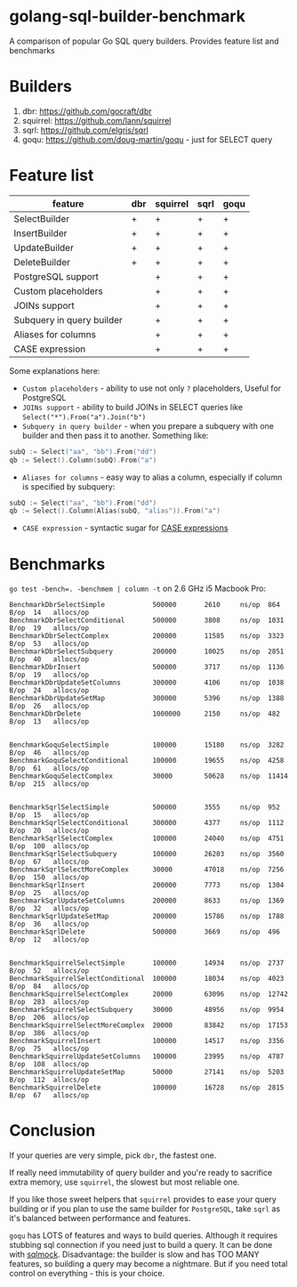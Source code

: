 golang-sql-builder-benchmark
====================

A comparison of popular Go SQL query builders. Provides feature list and benchmarks

# Builders

1. dbr: https://github.com/gocraft/dbr
2. squirrel: https://github.com/lann/squirrel
3. sqrl: https://github.com/elgris/sqrl
4. goqu: https://github.com/doug-martin/goqu - just for SELECT query


# Feature list

| feature                    | dbr | squirrel | sqrl | goqu |
|----------------------------|-----|----------|------|------|
| SelectBuilder              | +   | +        | +    | +    |
| InsertBuilder              | +   | +        | +    | +    |
| UpdateBuilder              | +   | +        | +    | +    |
| DeleteBuilder              | +   | +        | +    | +    |
| PostgreSQL support         |     | +        | +    | +    |
| Custom placeholders        |     | +        | +    | +    |
| JOINs support              |     | +        | +    | +    |
| Subquery in query builder  |     | +        | +    | +    |
| Aliases for columns        |     | +        | +    | +    |
| CASE expression            |     | +        | +    | +    |

Some explanations here:
- `Custom placeholders` - ability to use not only `?` placeholders, Useful for PostgreSQL
- `JOINs support` - ability to build JOINs in SELECT queries like `Select("*").From("a").Join("b")`
- `Subquery in query builder` - when you prepare a subquery with one builder and then pass it to another. Something like:
```go
subQ := Select("aa", "bb").From("dd")
qb := Select().Column(subQ).From("a")
```
- `Aliases for columns` - easy way to alias a column, especially if column is specified by subquery:
```go
subQ := Select("aa", "bb").From("dd")
qb := Select().Column(Alias(subQ, "alias")).From("a")
```
- `CASE expression` - syntactic sugar for [CASE expressions](http://dev.mysql.com/doc/refman/5.7/en/case.html)

# Benchmarks

`go test -bench=. -benchmem | column -t` on 2.6 GHz i5 Macbook Pro:

```
BenchmarkDbrSelectSimple            500000       2610     ns/op  864    B/op  14   allocs/op
BenchmarkDbrSelectConditional       500000       3808     ns/op  1031   B/op  19   allocs/op
BenchmarkDbrSelectComplex           200000       11585    ns/op  3323   B/op  53   allocs/op
BenchmarkDbrSelectSubquery          200000       10025    ns/op  2851   B/op  40   allocs/op
BenchmarkDbrInsert                  500000       3717     ns/op  1136   B/op  19   allocs/op
BenchmarkDbrUpdateSetColumns        300000       4106     ns/op  1038   B/op  24   allocs/op
BenchmarkDbrUpdateSetMap            300000       5396     ns/op  1388   B/op  26   allocs/op
BenchmarkDbrDelete                  1000000      2150     ns/op  482    B/op  13   allocs/op


BenchmarkGoquSelectSimple           100000       15180    ns/op  3282   B/op  46   allocs/op
BenchmarkGoquSelectConditional      100000       19655    ns/op  4258   B/op  61   allocs/op
BenchmarkGoquSelectComplex          30000        50628    ns/op  11414  B/op  215  allocs/op


BenchmarkSqrlSelectSimple           500000       3555     ns/op  952    B/op  15   allocs/op
BenchmarkSqrlSelectConditional      300000       4377     ns/op  1112   B/op  20   allocs/op
BenchmarkSqrlSelectComplex          100000       24040    ns/op  4751   B/op  100  allocs/op
BenchmarkSqrlSelectSubquery         100000       26203    ns/op  3560   B/op  67   allocs/op
BenchmarkSqrlSelectMoreComplex      30000        47018    ns/op  7256   B/op  150  allocs/op
BenchmarkSqrlInsert                 200000       7773     ns/op  1304   B/op  25   allocs/op
BenchmarkSqrlUpdateSetColumns       200000       8633     ns/op  1369   B/op  32   allocs/op
BenchmarkSqrlUpdateSetMap           200000       15786    ns/op  1788   B/op  36   allocs/op
BenchmarkSqrlDelete                 500000       3669     ns/op  496    B/op  12   allocs/op


BenchmarkSquirrelSelectSimple       100000       14934    ns/op  2737   B/op  52   allocs/op
BenchmarkSquirrelSelectConditional  100000       18034    ns/op  4023   B/op  84   allocs/op
BenchmarkSquirrelSelectComplex      20000        63096    ns/op  12742  B/op  283  allocs/op
BenchmarkSquirrelSelectSubquery     30000        48956    ns/op  9954   B/op  206  allocs/op
BenchmarkSquirrelSelectMoreComplex  20000        83842    ns/op  17153  B/op  386  allocs/op
BenchmarkSquirrelInsert             100000       14517    ns/op  3356   B/op  75   allocs/op
BenchmarkSquirrelUpdateSetColumns   100000       23995    ns/op  4787   B/op  108  allocs/op
BenchmarkSquirrelUpdateSetMap       50000        27141    ns/op  5203   B/op  112  allocs/op
BenchmarkSquirrelDelete             100000       16728    ns/op  2815   B/op  67   allocs/op
```

# Conclusion

If your queries are very simple, pick `dbr`, the fastest one.

If really need immutability of query builder and you're ready to sacrifice extra memory, use `squirrel`, the slowest but most reliable one.

If you like those sweet helpers that `squirrel` provides to ease your query building or if you plan to use the same builder for `PostgreSQL`, take `sqrl` as it's balanced between performance and features.

`goqu` has LOTS of features and ways to build queries. Although it requires stubbing sql connection if you need just to build a query. It can be done with [sqlmock](http://github.com/DATA-DOG/go-sqlmock). Disadvantage: the builder is slow and has TOO MANY features, so building a query may become a nightmare. But if you need total control on everything - this is your choice.
